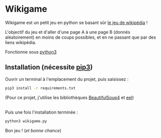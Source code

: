 # Wikigame
Wikigame est un petit jeu en python se basant sûr [le jeu de wikipédia](https://fr.wikipedia.org/wiki/Wikip%C3%A9dia:Exercices/Course_wikip%C3%A9dienne) !


L'objectif du jeu et d'aller d'une page A à une page B (donnés aléatoirement) en moins de coups possibles, et en ne passant que par des liens wikipédia.

Fonctionne sous [python3](https://www.python.org/downloads/)

## Installation (nécessite [pip3](https://pip.pypa.io/en/stable/installing/))
Ouvrir un terminal à l'emplacement du projet, puis saisissez  :

```bash
pip3 install -r requirements.txt
```
(Pour ce projet, j'utilise les bibliothèques [BeautifulSoup4](https://github.com/wention/BeautifulSoup4) et [eel](https://github.com/ChrisKnott/Eel))
<br><br>

Puis une fois l'installation terminée :
```bash
python3 wikigame.py
```

Bon jeu ! (*et bonne chance*)
